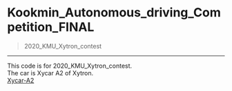 # Kookmin_Autonomous_driving_Competition_FINAL   
> 2020_KMU_Xytron_contest    
----------------------------------------------  

This code is for 2020_KMU_Xytron_contest.    
The car is Xycar A2 of Xytron.    
[Xycar-A2](http://xytron.co.kr/?page_id=502)      



